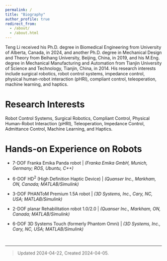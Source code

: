```yaml
---
permalink: /
title: "Biography"
author_profile: true
redirect_from: 
  - /about/
  - /about.html
---
```


Teng Li received his Ph.D. degree in Biomedical Engineering from University of Alberta, Canada, in 2024, and another Ph.D. degree in Mechanical Design and Theory from Beihang University, Beijing, China, in 2019, and his M.Eng. degree in Mechanical Manufacturing and Automation from Tianjin University of Science and Technology, Tianjin, China, in 2014. His research interests include surgical robotics, robot control systems, impedance control, physical human-robot interaction (pHRI), compliant control, teleoperation, machine learning, and haptics.


Research Interests
======
Robot Control Systems, Surgical Robotics, Compliant Control, Physical Human-Robot Interaction (pHRI), Teleoperation, Impedance Control, Admittance Control, Machine Learning, and Haptics.


Hands-on Experience on Robots
======
+ 7-DOF Franka Emika Panda robot | _(Franka Emika GmbH, Munich, Germany; ROS, Ubuntu, C++)_

- 6-DOF HD<sup>2</sup> (High Definition Haptic Device) | _(Quanser Inc., Markham, ON, Canada; MATLAB/Simulink)_

* 3-DOF PHANToM Premium 1.5A robot | _(3D Systems, Inc., Cary, NC, USA; MATLAB/Simulink)_

* 2-DOF planar Rehabilitation robot 1.0/2.0 | _(Quanser Inc., Markham, ON, Canada; MATLAB/Simulink)_

* 6-DOF 3D Systems Touch (formerly Phantom Omni) | _(3D Systems, Inc., Cary, NC, USA; MATLAB/Simulink)_



<br>

------
> Updated 2024-04-22, Created 2024-04-05.

<!-- Versions -->
<!-- Updated 2024-04-22 (masthead height problem solved by Yafei.) -->
<!-- Updated 2024-04-21 -->
<!-- Updated 2024-04-19 -->
<!-- Updated 2024-04-06 -->
<!-- Created 2024-04-05 -->
<!-- <code style="color : Red">_Updated 2024-04-21 | Created 2024-04-05 |_</code> -->

<!-- > [!TIP] -->
<!-- > Updated 2024-04-21, Created 2024-04-05. -->


<!-- For more info -->
<!-- ------ -->
<!-- (-- This is the end of this page. --) -->
